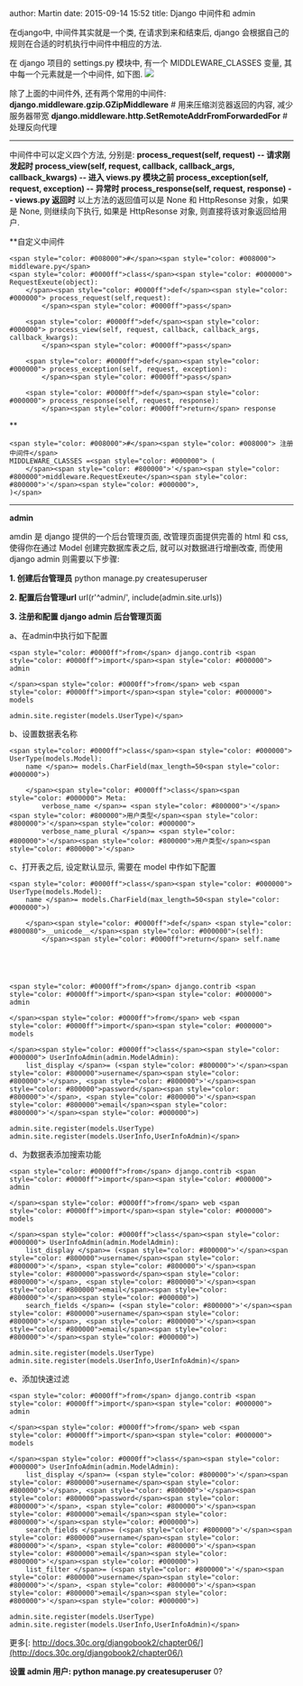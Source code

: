 author: Martin
date: 2015-09-14 15:52
title: Django 中间件和 admin

在django中, 中间件其实就是一个类, 在请求到来和结束后, django 会根据自己的规则在合适的时机执行中间件中相应的方法.

在 django 项目的 settings.py 模块中, 有一个 MIDDLEWARE_CLASSES 变量, 其中每一个元素就是一个中间件, 如下图.
![](http://i3.tietuku.com/01e947913cfd69a0.png)

除了上面的中间件外, 还有两个常用的中间件:
**django.middleware.gzip.GZipMiddleware** # 用来压缩浏览器返回的内容, 减少服务器带宽
**django.middleware.http.SetRemoteAddrFromForwardedFor** # 处理反向代理

* * *



中间件中可以定义四个方法, 分别是:
**process_request(self, request) -- 请求刚发起时
process_view(self, request, callback, callback_args, callback_kwargs) -- 进入 views.py 模块之前
process_exception(self, request, exception) -- 异常时
process_response(self, request, response) -- views.py 返回时**
以上方法的返回值可以是 None 和 HttpResonse 对象，如果是 None, 则继续向下执行, 如果是 HttpResonse 对象, 则直接将该对象返回给用户.

**自定义中间件


    <span style="color: #008000">#</span><span style="color: #008000"> middleware.py</span>
    <span style="color: #0000ff">class</span><span style="color: #000000"> RequestExeute(object):
        </span><span style="color: #0000ff">def</span><span style="color: #000000"> process_request(self,request):
            </span><span style="color: #0000ff">pass</span>

        <span style="color: #0000ff">def</span><span style="color: #000000"> process_view(self, request, callback, callback_args, callback_kwargs):
            </span><span style="color: #0000ff">pass</span>

        <span style="color: #0000ff">def</span><span style="color: #000000"> process_exception(self, request, exception):
            </span><span style="color: #0000ff">pass</span>

        <span style="color: #0000ff">def</span><span style="color: #000000"> process_response(self, request, response):
            </span><span style="color: #0000ff">return</span> response

**







    <span style="color: #008000">#</span><span style="color: #008000"> 注册中间件</span>
    MIDDLEWARE_CLASSES =<span style="color: #000000"> (
        </span><span style="color: #800000">'</span><span style="color: #800000">middleware.RequestExeute</span><span style="color: #800000">'</span><span style="color: #000000">,
    )</span>

* * *






**admin**




amdin 是 django 提供的一个后台管理页面, 改管理页面提供完善的 html 和 css, 使得你在通过 Model 创建完数据库表之后, 就可以对数据进行增删改查, 而使用 django admin 则需要以下步骤:




**1. 创建后台管理员**
python manage.py createsuperuser




**2. 配置后台管理url**
url(r'^admin/', include(admin.site.urls))




**3. 注册和配置 django admin 后台管理页面**




a、在admin中执行如下配置



    <span style="color: #0000ff">from</span> django.contrib <span style="color: #0000ff">import</span><span style="color: #000000"> admin

    </span><span style="color: #0000ff">from</span> web <span style="color: #0000ff">import</span><span style="color: #000000"> models

    admin.site.register(models.UserType)</span>


b、设置数据表名称



    <span style="color: #0000ff">class</span><span style="color: #000000"> UserType(models.Model):
        name </span>= models.CharField(max_length=50<span style="color: #000000">)

        </span><span style="color: #0000ff">class</span><span style="color: #000000"> Meta:
            verbose_name </span>= <span style="color: #800000">'</span><span style="color: #800000">用户类型</span><span style="color: #800000">'</span><span style="color: #000000">
            verbose_name_plural </span>= <span style="color: #800000">'</span><span style="color: #800000">用户类型</span><span style="color: #800000">'</span>


c、打开表之后, 设定默认显示, 需要在 model 中作如下配置



    <span style="color: #0000ff">class</span><span style="color: #000000"> UserType(models.Model):
        name </span>= models.CharField(max_length=50<span style="color: #000000">)

        </span><span style="color: #0000ff">def</span> <span style="color: #800080">__unicode__</span><span style="color: #000000">(self):
            </span><span style="color: #0000ff">return</span> self.name





    <span style="color: #0000ff">from</span> django.contrib <span style="color: #0000ff">import</span><span style="color: #000000"> admin

    </span><span style="color: #0000ff">from</span> web <span style="color: #0000ff">import</span><span style="color: #000000">  models

    </span><span style="color: #0000ff">class</span><span style="color: #000000"> UserInfoAdmin(admin.ModelAdmin):
        list_display </span>= (<span style="color: #800000">'</span><span style="color: #800000">username</span><span style="color: #800000">'</span>, <span style="color: #800000">'</span><span style="color: #800000">password</span><span style="color: #800000">'</span>, <span style="color: #800000">'</span><span style="color: #800000">email</span><span style="color: #800000">'</span><span style="color: #000000">)

    admin.site.register(models.UserType)
    admin.site.register(models.UserInfo,UserInfoAdmin)</span>


d、为数据表添加搜索功能



    <span style="color: #0000ff">from</span> django.contrib <span style="color: #0000ff">import</span><span style="color: #000000"> admin

    </span><span style="color: #0000ff">from</span> web <span style="color: #0000ff">import</span><span style="color: #000000">  models

    </span><span style="color: #0000ff">class</span><span style="color: #000000"> UserInfoAdmin(admin.ModelAdmin):
        list_display </span>= (<span style="color: #800000">'</span><span style="color: #800000">username</span><span style="color: #800000">'</span>, <span style="color: #800000">'</span><span style="color: #800000">password</span><span style="color: #800000">'</span>, <span style="color: #800000">'</span><span style="color: #800000">email</span><span style="color: #800000">'</span><span style="color: #000000">)
        search_fields </span>= (<span style="color: #800000">'</span><span style="color: #800000">username</span><span style="color: #800000">'</span>, <span style="color: #800000">'</span><span style="color: #800000">email</span><span style="color: #800000">'</span><span style="color: #000000">)

    admin.site.register(models.UserType)
    admin.site.register(models.UserInfo,UserInfoAdmin)</span>






e、添加快速过滤



    <span style="color: #0000ff">from</span> django.contrib <span style="color: #0000ff">import</span><span style="color: #000000"> admin

    </span><span style="color: #0000ff">from</span> web <span style="color: #0000ff">import</span><span style="color: #000000">  models

    </span><span style="color: #0000ff">class</span><span style="color: #000000"> UserInfoAdmin(admin.ModelAdmin):
        list_display </span>= (<span style="color: #800000">'</span><span style="color: #800000">username</span><span style="color: #800000">'</span>, <span style="color: #800000">'</span><span style="color: #800000">password</span><span style="color: #800000">'</span>, <span style="color: #800000">'</span><span style="color: #800000">email</span><span style="color: #800000">'</span><span style="color: #000000">)
        search_fields </span>= (<span style="color: #800000">'</span><span style="color: #800000">username</span><span style="color: #800000">'</span>, <span style="color: #800000">'</span><span style="color: #800000">email</span><span style="color: #800000">'</span><span style="color: #000000">)
        list_filter </span>= (<span style="color: #800000">'</span><span style="color: #800000">username</span><span style="color: #800000">'</span>, <span style="color: #800000">'</span><span style="color: #800000">email</span><span style="color: #800000">'</span><span style="color: #000000">)

    admin.site.register(models.UserType)
    admin.site.register(models.UserInfo,UserInfoAdmin)</span>


更多[: http://docs.30c.org/djangobook2/chapter06/](http://docs.30c.org/djangobook2/chapter06/)



**设置 admin 用户: python manage.py createsuperuser**
0?
